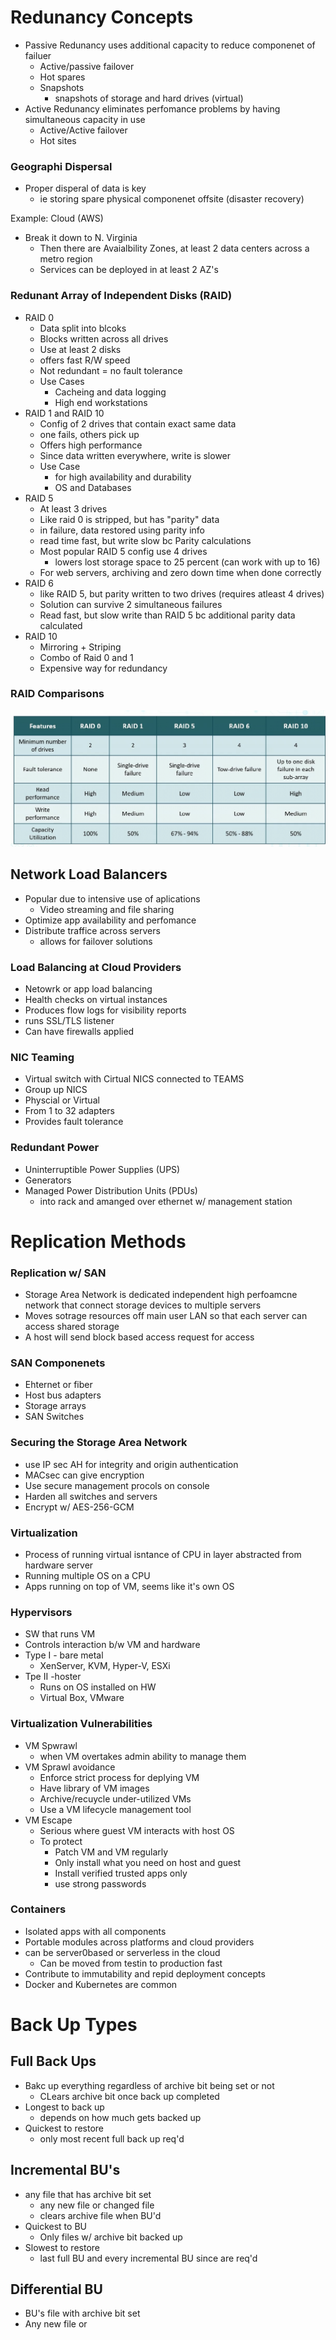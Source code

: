 # Redunancy Concepts
- Passive Redunancy uses additional capacity to reduce componenet of failuer
    - Active/passive failover
    - Hot spares
    - Snapshots
        - snapshots of storage and hard drives (virtual)
- Active Redunancy eliminates perfomance problems by having simultaneous capacity in use
    - Active/Active failover
    - Hot sites

### Geographi Dispersal
- Proper disperal of data is key
    - ie storing spare physical componenet offsite (disaster recovery)

Example: Cloud (AWS)
- Break it down to N. Virginia 
    - Then there are Avaialbility Zones, at least 2 data centers across a metro region
    - Services can be deployed in at least 2 AZ's

### Redunant Array of Independent Disks (RAID)

- RAID 0
    - Data split into blcoks
    - Blocks written across all drives
    - Use at least 2 disks
    - offers fast R/W speed
    - Not redundant = no fault tolerance
    - Use Cases
        - Cacheing and data logging
        - High end workstations
- RAID 1 and RAID 10
    - Config of 2 drives that contain exact same data
    - one fails, others pick up
    - Offers high performance
    - Since data written everywhere, write is slower
    - Use Case
        - for high availability and durability
        - OS and Databases
- RAID 5
    - At least 3 drives
    - Like raid 0 is stripped, but has "parity" data
    - in failure, data restored using parity info
    - read time fast, but write slow bc Parity calculations
    - Most popular RAID 5 config use 4 drives
        - lowers lost storage space to 25 percent (can work with up to 16)
    - For web servers, archiving and zero down time when done correctly
- RAID 6
    - like RAID 5, but parity written to two drives (requires atleast 4 drives)
    - Solution can survive 2 simultaneous failures
    - Read fast, but slow write than RAID 5 bc additional parity data calculated
- RAID 10
    - Mirroring + Striping
    - Combo of Raid 0 and 1
    - Expensive way for redundancy

### RAID Comparisons
![RAID Comparisons](./RAID_Comps.png)

## Network Load Balancers
- Popular due to intensive use of aplications
    - Video streaming and file sharing
- Optimize app availability and perfomance
- Distribute traffice across servers
    - allows for failover solutions

### Load Balancing at Cloud Providers
- Netowrk or app load balancing
- Health checks on virtual instances
- Produces flow logs for visibility reports
- runs SSL/TLS listener
- Can have firewalls applied

### NIC Teaming
- Virtual switch with Cirtual NICS connected to TEAMS
- Group up NICS
- Physcial or Virtual
- From 1 to 32 adapters
- Provides fault tolerance

### Redundant Power
- Uninterruptible Power Supplies (UPS)
- Generators
- Managed Power Distribution Units (PDUs)
     - into rack and amanged over ethernet w/ management station

# Replication Methods

### Replication w/ SAN
- Storage Area Network is dedicated independent high perfoamcne network that connect storage devices to multiple servers
- Moves sotrage resources off main user LAN so that each server can access shared storage
- A host will send block based access request for access

### SAN Componenets
- Ehternet or fiber
- Host bus adapters
- Storage arrays
- SAN Switches

### Securing the Storage Area Network
- use IP sec AH for integrity and origin authentication
- MACsec can give encryption
- Use secure management procols on console
- Harden all switches and servers
- Encrypt w/ AES-256-GCM

### Virtualization
- Process of running virtual isntance of CPU in layer abstracted from hardware server
- Running multiple OS on a CPU
- Apps running on top of VM, seems like it's own OS

### Hypervisors
- SW that runs VM
- Controls interaction b/w VM and hardware
- Type I - bare metal
    - XenServer, KVM, Hyper-V, ESXi
- Tpe II -hoster
    - Runs on OS installed on HW
    - Virtual Box, VMware

### Virtualization Vulnerabilities
- VM Spwrawl
    - when VM overtakes admin ability to manage them
- VM Sprawl avoidance
    - Enforce strict process for deplying VM
    - Have library of VM images
    - Archive/recuycle under-utilized VMs
    - Use a VM lifecycle management tool 
- VM Escape
    - Serious where guest VM interacts with host OS
    - To protect
        - Patch VM and VM regularly
        - Only install what you need on host and guest
        - Install verified trusted apps only
        - use strong passwords

### Containers
- Isolated apps with all components
- Portable modules across platforms and cloud providers
- can be server0based or serverless in the cloud
    - Can be moved from testin to production fast
- Contribute to immutability and repid deployment concepts
- Docker and Kubernetes are common

# Back Up Types

## Full Back Ups
- Bakc up everything regardless of archive bit being set or not
    - CLears archive bit once back up completed
- Longest to back up
    - depends on how much gets backed up
- Quickest to restore
    - only most recent full back up req'd

## Incremental BU's
- any file that has archive bit set
    - any new file or changed file
    - clears archive file when BU'd
- Quickest to BU
    - Only files w/ archive bit backed up
- Slowest to restore
    - last full BU and every incremental BU since are req'd

 ## Differential BU
- BU's file with archive bit set
- Any new file or

